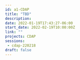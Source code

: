 ```yaml
---
id: a1-CDAP
title: "TBD"
description: 
date: 2022-01-19T17:43:27-06:00
start_date: 2022-02-19T10:00:00Z
link: "" 
projects: CDAP
sessions:
 - cdap-220218
draft: false
---
```




